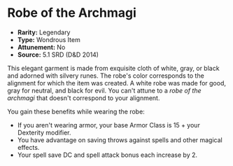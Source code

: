 # Robe of the Archmagi

- **Rarity:** Legendary
- **Type:** Wondrous Item
- **Attunement:** No
- **Source:** 5.1 SRD (D&D 2014)

This elegant garment is made from exquisite cloth of white, gray, or black and adorned with silvery runes. The robe's color corresponds to the alignment for which the item was created. A white robe was made for good, gray for neutral, and black for evil. You can't attune to a _robe of the archmagi_ that doesn't correspond to your alignment.

You gain these benefits while wearing the robe:

* If you aren't wearing armor, your base Armor Class is 15 + your Dexterity modifier.
* You have advantage on saving throws against spells and other magical effects.
* Your spell save DC and spell attack bonus each increase by 2.
